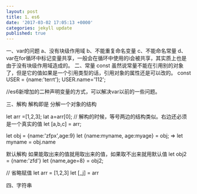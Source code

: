 ```yaml
---
layout: post
title: 1、es6
date: '2017-03-02 17:05:13 +0000'
categories: jekyll update
published: true
---
```

一、var的问题
  a、没有块级作用域
  b、不能重复命名变量
  c、不能命名常量
  d、var在for循环中标记变量共享，一般会在循环中使用的i会被共享，其实质上也是由于没有块级作用域造成的。
二、常量 const
  虽然说常量不能在引用别的对象了，但是它的值如果是一个引用类型的话，引用对象的属性还是可以改的。
 const USER = {name:'terrt'};
 USER.name='112';
 
 //es6新增加的二种声明变量的方式，可以解决var以前的一些问题。
 
 三、解构
 解构即是 分解一个对象的结构
 
 let arr =[1,2,3];
 lat a=arr[0];
 // 解构的时候，等号两边的结构类似。右边还必须是一个真实的值
 let [a,b,c] = arr;
 
 let obj = {name:'zfpx',age:9}
 let {name:myname, age:myage} = obj;
 => let myname = obj.name
 
 默认解构 如果能取出来的值就用取出来的值，如果取不出来就用默认值
 let obj2 = {name:'zfd'}
 let {name,age=8} = obj2;
 
 // 省略赋值
 let arr = [1,2,3]
 let [,,j] = arr
 
 四、字符串
 
 
 
 